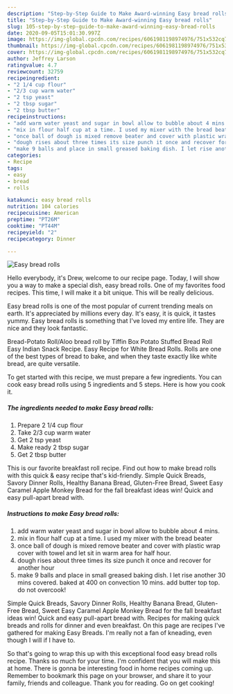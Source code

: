 ```yaml
---
description: "Step-by-Step Guide to Make Award-winning Easy bread rolls"
title: "Step-by-Step Guide to Make Award-winning Easy bread rolls"
slug: 105-step-by-step-guide-to-make-award-winning-easy-bread-rolls
date: 2020-09-05T15:01:30.997Z
image: https://img-global.cpcdn.com/recipes/6061981198974976/751x532cq70/easy-bread-rolls-recipe-main-photo.jpg
thumbnail: https://img-global.cpcdn.com/recipes/6061981198974976/751x532cq70/easy-bread-rolls-recipe-main-photo.jpg
cover: https://img-global.cpcdn.com/recipes/6061981198974976/751x532cq70/easy-bread-rolls-recipe-main-photo.jpg
author: Jeffrey Larson
ratingvalue: 4.7
reviewcount: 32759
recipeingredient:
- "2 1/4 cup flour"
- "2/3 cup warm water"
- "2 tsp yeast"
- "2 tbsp sugar"
- "2 tbsp butter"
recipeinstructions:
- "add warm water yeast and sugar in bowl allow to bubble about 4 mins."
- "mix in flour half cup at a time. I used my mixer with the bread beater"
- "once ball of dough is mixed remove beater and cover with plastic wrap cover with towel and let sit in warm area for half hour."
- "dough rises about three times its size punch it once and recover for another hour"
- "make 9 balls and place in small greased baking dish. I let rise another 30 mins covered. baked at 400 on convection 10 mins. add butter top top. do not overcook!"
categories:
- Recipe
tags:
- easy
- bread
- rolls

katakunci: easy bread rolls 
nutrition: 104 calories
recipecuisine: American
preptime: "PT26M"
cooktime: "PT44M"
recipeyield: "2"
recipecategory: Dinner

---
```



![Easy bread rolls](https://img-global.cpcdn.com/recipes/6061981198974976/751x532cq70/easy-bread-rolls-recipe-main-photo.jpg)

Hello everybody, it's Drew, welcome to our recipe page. Today, I will show you a way to make a special dish, easy bread rolls. One of my favorites food recipes. This time, I will make it a bit unique. This will be really delicious.

Easy bread rolls is one of the most popular of current trending meals on earth. It's appreciated by millions every day. It's easy, it is quick, it tastes yummy. Easy bread rolls is something that I've loved my entire life. They are nice and they look fantastic.

Bread-Potato Roll/Aloo bread roll by Tiffin Box Potato Stuffed Bread Roll Easy Indian Snack Recipe. Easy Recipe for White Bread Rolls. Rolls are one of the best types of bread to bake, and when they taste exactly like white bread, are quite versatile.


To get started with this recipe, we must prepare a few ingredients. You can cook easy bread rolls using 5 ingredients and 5 steps. Here is how you cook it.

<!--inarticleads1-->

##### The ingredients needed to make Easy bread rolls:

1. Prepare 2 1/4 cup flour
1. Take 2/3 cup warm water
1. Get 2 tsp yeast
1. Make ready 2 tbsp sugar
1. Get 2 tbsp butter


This is our favorite breakfast roll recipe. Find out how to make bread rolls with this quick &amp; easy recipe that&#39;s kid-friendly. Simple Quick Breads, Savory Dinner Rolls, Healthy Banana Bread, Gluten-Free Bread, Sweet Easy Caramel Apple Monkey Bread for the fall breakfast ideas win! Quick and easy pull-apart bread with. 

<!--inarticleads2-->

##### Instructions to make Easy bread rolls:

1. add warm water yeast and sugar in bowl allow to bubble about 4 mins.
1. mix in flour half cup at a time. I used my mixer with the bread beater
1. once ball of dough is mixed remove beater and cover with plastic wrap cover with towel and let sit in warm area for half hour.
1. dough rises about three times its size punch it once and recover for another hour
1. make 9 balls and place in small greased baking dish. I let rise another 30 mins covered. baked at 400 on convection 10 mins. add butter top top. do not overcook!


Simple Quick Breads, Savory Dinner Rolls, Healthy Banana Bread, Gluten-Free Bread, Sweet Easy Caramel Apple Monkey Bread for the fall breakfast ideas win! Quick and easy pull-apart bread with. Recipes for making quick breads and rolls for dinner and even breakfast. On this page are recipes I&#39;ve gathered for making Easy Breads. I&#39;m really not a fan of kneading, even though I will if I have to. 

So that's going to wrap this up with this exceptional food easy bread rolls recipe. Thanks so much for your time. I'm confident that you will make this at home. There is gonna be interesting food in home recipes coming up. Remember to bookmark this page on your browser, and share it to your family, friends and colleague. Thank you for reading. Go on get cooking!
